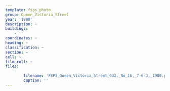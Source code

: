 ```yaml
---
template: fsps_photo
group: Queen_Victoria_Street
year: '1980'
description: ~
buildings:
    - ''
coordinates: ~
heading: ~
classification: ~
section: ~
cell: ~
film_roll: ~
files:
    -
        filename: 'FSPS_Queen_Victoria_Street_032,_No_16,_7-6-J,_1980.png'
        caption: ''
---
```

